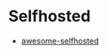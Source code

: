 # Selfhosted

- [awesome-selfhosted](https://github.com/awesome-selfhosted/awesome-selfhosted#automation)
